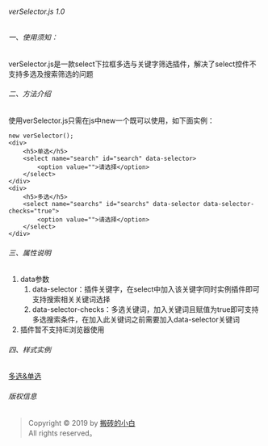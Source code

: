 ###### verSelector.js 1.0

###### 一、使用须知：
verSelector.js是一款select下拉框多选与关键字筛选插件，解决了select控件不支持多选及搜索筛选的问题
###### 二、方法介绍
使用verSelector.js只需在js中new一个既可以使用，如下面实例：
~~~
new verSelector();
<div>
    <h5>单选</h5>
    <select name="search" id="search" data-selector>
        <option value="">请选择</option>
    </select>
</div>
<div>
    <h5>多选</h5>
    <select name="searchs" id="searchs" data-selector data-selector-checks="true">
        <option value="">请选择</option>
    </select>
</div>
~~~ 
###### 三、属性说明
1. data参数
    1. data-selector：插件关键字，在select中加入该关键字同时实例插件即可支持搜索相关关键词选择
    2. data-selector-checks：多选关键词，加入关键词且赋值为true即可支持多选搜索条件，在加入此关键词之前需要加入data-selector关键词
2. 插件暂不支持IE浏览器使用
###### 四、样式实例
[多选&单选](https://www.xincheng-blog.cn/ver.select.html)
###### 版权信息
> Copyright © 2019 by [搬砖的小白](https://www.xincheng-blog.cn)  
> All rights reserved。

